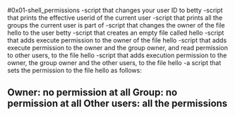 #0x01-shell_permissions
-script that changes your user ID to betty
-script that prints the effective userid of the current user
-script that prints all the groups the current user is part of
-script that changes the owner of the file hello to the user betty
-script that creates an empty file called hello
-script that adds execute permission to the owner of the file hello
-script that adds execute permission to the owner and the group owner, and read permission to other users, to the file hello
-script that adds execution permission to the owner, the group owner and the other users, to the file hello
-a script that sets the permission to the file hello as follows:

Owner: no permission at all
Group: no permission at all
Other users: all the permissions
-